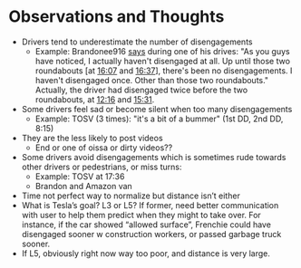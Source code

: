 # Observations and Thoughts

- Drivers tend to underestimate the number of disengagements
    - Example: Brandonee916 [says](https://youtu.be/2syXnikGlYQ?t=1641) during one of his drives: "As you guys have noticed, I actually
      haven't disengaged at all.  Up until those two roundabouts [at [16:07](https://youtu.be/2syXnikGlYQ?t=967) and [16:37](https://youtu.be/2syXnikGlYQ?t=997)],
      there's been no disengagements. I haven't disengaged once. Other than those two roundabouts."
      Actually, the driver had disengaged twice before the two roundabouts,
      at [12:16](https://youtu.be/2syXnikGlYQ?t=736) and [15:31](https://youtu.be/2syXnikGlYQ?t=931).
- Some drivers feel sad or become silent when too many disengagements
    - Example: TOSV (3 times): "it's a bit of a bummer" (1st DD, 2nd DD, 8:15)
- They are the less likely to post videos
    - End or one of oissa or dirty videos??
- Some drivers avoid disengagements which is sometimes rude towards other drivers or pedestrians, or miss turns:
    - Example: TOSV at 17:36
    - Brandon and Amazon van
- Time not perfect way to normalize but distance isn’t either
- What is Tesla’s goal? L3 or L5? If former, need better communication with user to help them predict when they might to take over. For instance, if the car showed “allowed surface”, Frenchie could have disengaged sooner w construction workers, or passed garbage truck sooner.
- If L5, obviously right now way too poor, and distance is very large.
